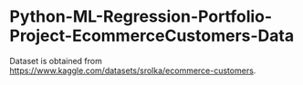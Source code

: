 # Python-ML-Regression-Portfolio-Project-EcommerceCustomers-Data

Dataset is obtained from https://www.kaggle.com/datasets/srolka/ecommerce-customers.
